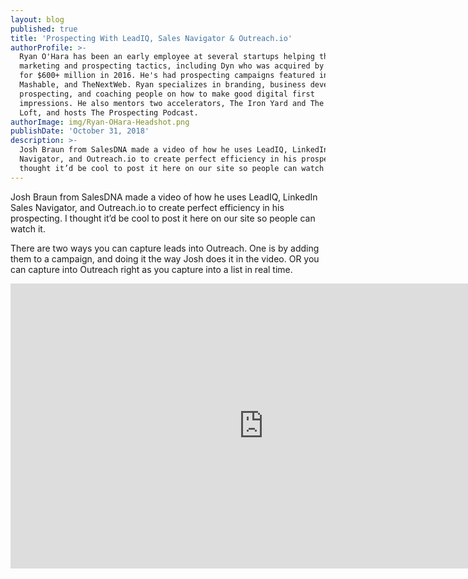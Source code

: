 ```yaml
---
layout: blog
published: true
title: 'Prospecting With LeadIQ, Sales Navigator & Outreach.io'
authorProfile: >-
  Ryan O'Hara has been an early employee at several startups helping them with
  marketing and prospecting tactics, including Dyn who was acquired by Oracle
  for $600+ million in 2016. He's had prospecting campaigns featured in Fortune,
  Mashable, and TheNextWeb. Ryan specializes in branding, business development,
  prospecting, and coaching people on how to make good digital first
  impressions. He also mentors two accelerators, The Iron Yard and The Alpha
  Loft, and hosts The Prospecting Podcast.
authorImage: img/Ryan-OHara-Headshot.png
publishDate: 'October 31, 2018'
description: >-
  Josh Braun from SalesDNA made a video of how he uses LeadIQ, LinkedIn Sales
  Navigator, and Outreach.io to create perfect efficiency in his prospecting. I
  thought it’d be cool to post it here on our site so people can watch it.
---
```

Josh Braun from SalesDNA made a video of how he uses LeadIQ, LinkedIn Sales Navigator, and Outreach.io to create perfect efficiency in his prospecting. I thought it’d be cool to post it here on our site so people can watch it.

There are two ways you can capture leads into Outreach. One is by adding them to a campaign, and doing it the way Josh does it in the video. OR you can capture into Outreach right as you capture into a list in real time.

<iframe width="810" height="456" src="https://www.youtube.com/embed/xzWS_e4sTmI" frameborder="0" allow="accelerometer; autoplay; encrypted-media; gyroscope; picture-in-picture" allowfullscreen></iframe>
